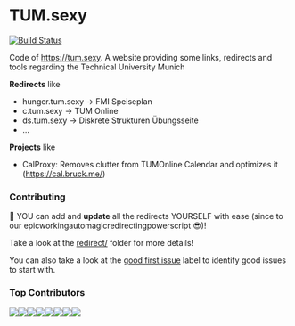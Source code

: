TUM.sexy
========

[![Build Status](https://github.com/TUM-Dev/TUM.sexy/workflows/CI/badge.svg)](https://github.com/TUM-Dev/TUM.sexy/actions)

Code of https://tum.sexy. A website providing some links, redirects and tools regarding the Technical University Munich


**Redirects** like
* hunger.tum.sexy → FMI Speiseplan
* c.tum.sexy → TUM Online
* ds.tum.sexy → Diskrete Strukturen Übungsseite
* ...

**Projects** like
* CalProxy: Removes clutter from TUMOnline Calendar and optimizes it (https://cal.bruck.me/)

### Contributing

:construction_worker: YOU can add and **update** all the redirects YOURSELF with ease (since to our epicworkingautomagicredirectingpowerscript :sunglasses:)!

Take a look at the [redirect/](https://github.com/mammuth/TUM.sexy/tree/master/redirect) folder for more details!

You can also take a look at the [good first issue](https://github.com/mammuth/TUM.sexy/issues?q=is%3Aissue+is%3Aopen+label%3A%22good+first+issue%22) label to identify good issues to start with.

### Top Contributors

[![](https://sourcerer.io/fame/kordianbruck/TUM-Dev/TUM.sexy/images/0)](https://sourcerer.io/fame/kordianbruck/TUM-Dev/TUM.sexy/links/0)[![](https://sourcerer.io/fame/kordianbruck/TUM-Dev/TUM.sexy/images/1)](https://sourcerer.io/fame/kordianbruck/TUM-Dev/TUM.sexy/links/1)[![](https://sourcerer.io/fame/kordianbruck/TUM-Dev/TUM.sexy/images/2)](https://sourcerer.io/fame/kordianbruck/TUM-Dev/TUM.sexy/links/2)[![](https://sourcerer.io/fame/kordianbruck/TUM-Dev/TUM.sexy/images/3)](https://sourcerer.io/fame/kordianbruck/TUM-Dev/TUM.sexy/links/3)[![](https://sourcerer.io/fame/kordianbruck/TUM-Dev/TUM.sexy/images/4)](https://sourcerer.io/fame/kordianbruck/TUM-Dev/TUM.sexy/links/4)[![](https://sourcerer.io/fame/kordianbruck/TUM-Dev/TUM.sexy/images/5)](https://sourcerer.io/fame/kordianbruck/TUM-Dev/TUM.sexy/links/5)[![](https://sourcerer.io/fame/kordianbruck/TUM-Dev/TUM.sexy/images/6)](https://sourcerer.io/fame/kordianbruck/TUM-Dev/TUM.sexy/links/6)[![](https://sourcerer.io/fame/kordianbruck/TUM-Dev/TUM.sexy/images/7)](https://sourcerer.io/fame/kordianbruck/TUM-Dev/TUM.sexy/links/7)
